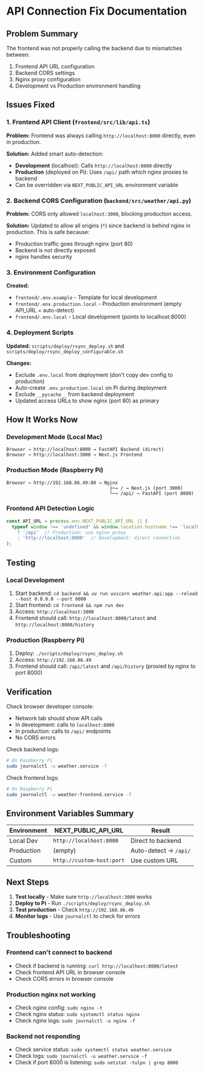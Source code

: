 # API Connection Fix Documentation

## Problem Summary

The frontend was not properly calling the backend due to mismatches between:
1. Frontend API URL configuration
2. Backend CORS settings
3. Nginx proxy configuration
4. Development vs Production environment handling

## Issues Fixed

### 1. Frontend API Client (`frontend/src/lib/api.ts`)

**Problem:** Frontend was always calling `http://localhost:8000` directly, even in production.

**Solution:** Added smart auto-detection:
- **Development** (localhost): Calls `http://localhost:8000` directly
- **Production** (deployed on Pi): Uses `/api/` path which nginx proxies to backend
- Can be overridden via `NEXT_PUBLIC_API_URL` environment variable

### 2. Backend CORS Configuration (`backend/src/weather/api.py`)

**Problem:** CORS only allowed `localhost:3000`, blocking production access.

**Solution:** Updated to allow all origins (`*`) since backend is behind nginx in production. This is safe because:
- Production traffic goes through nginx (port 80)
- Backend is not directly exposed
- nginx handles security

### 3. Environment Configuration

**Created:**
- `frontend/.env.example` - Template for local development
- `frontend/.env.production.local` - Production environment (empty API_URL = auto-detect)
- `frontend/.env.local` - Local development (points to localhost:8000)

### 4. Deployment Scripts

**Updated:** `scripts/deploy/rsync_deploy.sh` and `scripts/deploy/rsync_deploy_configurable.sh`

**Changes:**
- Exclude `.env.local` from deployment (don't copy dev config to production)
- Auto-create `.env.production.local` on Pi during deployment
- Exclude `__pycache__` from backend deployment
- Updated access URLs to show nginx (port 80) as primary

## How It Works Now

### Development Mode (Local Mac)
```
Browser → http://localhost:8000 → FastAPI Backend (direct)
Browser → http://localhost:3000 → Next.js Frontend
```

### Production Mode (Raspberry Pi)
```
Browser → http://192.168.86.49:80 → Nginx
                                      ├─→ / → Next.js (port 3000)
                                      └─→ /api/ → FastAPI (port 8000)
```

### Frontend API Detection Logic
```typescript
const API_URL = process.env.NEXT_PUBLIC_API_URL || (
  typeof window !== 'undefined' && window.location.hostname !== 'localhost'
    ? '/api'  // Production: use nginx proxy
    : 'http://localhost:8000'  // Development: direct connection
);
```

## Testing

### Local Development
1. Start backend: `cd backend && uv run uvicorn weather.api:app --reload --host 0.0.0.0 --port 8000`
2. Start frontend: `cd frontend && npm run dev`
3. Access: `http://localhost:3000`
4. Frontend should call: `http://localhost:8000/latest` and `http://localhost:8000/history`

### Production (Raspberry Pi)
1. Deploy: `./scripts/deploy/rsync_deploy.sh`
2. Access: `http://192.168.86.49`
3. Frontend should call: `/api/latest` and `/api/history` (proxied by nginx to port 8000)

## Verification

Check browser developer console:
- Network tab should show API calls
- In development: calls to `localhost:8000`
- In production: calls to `/api/` endpoints
- No CORS errors

Check backend logs:
```bash
# On Raspberry Pi
sudo journalctl -u weather.service -f
```

Check frontend logs:
```bash
# On Raspberry Pi
sudo journalctl -u weather-frontend.service -f
```

## Environment Variables Summary

| Environment | NEXT_PUBLIC_API_URL | Result |
|------------|---------------------|--------|
| Local Dev | `http://localhost:8000` | Direct to backend |
| Production | (empty) | Auto-detect → `/api/` |
| Custom | `http://custom-host:port` | Use custom URL |

## Next Steps

1. **Test locally** - Make sure `http://localhost:3000` works
2. **Deploy to Pi** - Run `./scripts/deploy/rsync_deploy.sh`
3. **Test production** - Check `http://192.168.86.49`
4. **Monitor logs** - Use `journalctl` to check for errors

## Troubleshooting

### Frontend can't connect to backend
- Check if backend is running: `curl http://localhost:8000/latest`
- Check frontend API URL in browser console
- Check CORS errors in browser console

### Production nginx not working
- Check nginx config: `sudo nginx -t`
- Check nginx status: `sudo systemctl status nginx`
- Check nginx logs: `sudo journalctl -u nginx -f`

### Backend not responding
- Check service status: `sudo systemctl status weather.service`
- Check logs: `sudo journalctl -u weather.service -f`
- Check if port 8000 is listening: `sudo netstat -tulpn | grep 8000`

